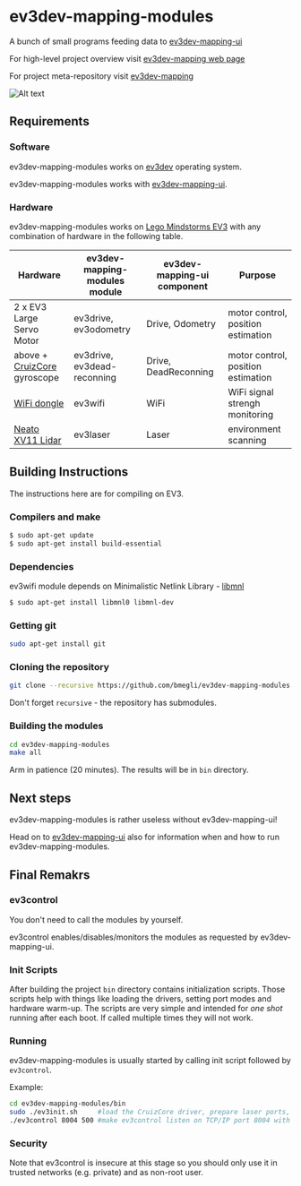 # ev3dev-mapping-modules
A bunch of small programs feeding data to [ev3dev-mapping-ui]

For high-level project overview visit [ev3dev-mapping web page](http://www.ev3dev.org/projects/2016/08/07/Mapping/)

For project meta-repository visit [ev3dev-mapping](https://github.com/bmegli/ev3dev-mapping)

![Alt text](https://user-images.githubusercontent.com/9095769/28492434-20d8cfa8-6f04-11e7-8f9e-4415bc809063.png "ev3dev-mapping-modules screenshot")

## Requirements

### Software

ev3dev-mapping-modules works on [ev3dev](http://www.ev3dev.org/) operating system.

ev3dev-mapping-modules works with [ev3dev-mapping-ui].

### Hardware

ev3dev-mapping-modules works on [Lego Mindstorms EV3] with any combination of hardware in the following table. 

| Hardware                      | ev3dev-mapping-modules module| ev3dev-mapping-ui component | Purpose                            |
| ------------------------------|------------------------------|-----------------------------|------------------------------------|
| 2 x EV3 Large Servo Motor     | ev3drive, ev3odometry        | Drive, Odometry             | motor control, position estimation |
| above + [CruizCore] gyroscope | ev3drive, ev3dead-reconning  | Drive, DeadReconning        | motor control, position estimation |
| [WiFi dongle]                 | ev3wifi                      | WiFi                        | WiFi signal strengh monitoring     |
| [Neato XV11 Lidar]            | ev3laser                     | Laser                       | environment scanning                                   |

[Lego Mindstorms EV3]: https://www.lego.com/en-us/mindstorms/products/mindstorms-ev3-31313
[CruizCore]: http://docs.ev3dev.org/projects/lego-linux-drivers/en/ev3dev-jessie/sensor_data.html#microinfinity-digital-gyroscope-and-accelerometer
[WiFi dongle]: http://www.ev3dev.org/docs/networking/#with-a-wi-fi-dongle
[Neato XV11 Lidar]: http://www.ev3dev.org/docs/tutorials/using-xv11-lidar/

## Building Instructions

The instructions here are for compiling on EV3.

### Compilers and make

``` bash
$ sudo apt-get update
$ sudo apt-get install build-essential
```

### Dependencies

ev3wifi module depends on Minimalistic Netlink Library - [libmnl](https://www.netfilter.org/projects/libmnl/)

``` bash
$ sudo apt-get install libmnl0 libmnl-dev
```

### Getting git

``` bash
sudo apt-get install git
```

### Cloning the repository

``` bash
git clone --recursive https://github.com/bmegli/ev3dev-mapping-modules
```

Don't forget `recursive` - the repository has submodules.

### Building the modules

``` bash
cd ev3dev-mapping-modules
make all
```

Arm in patience (20 minutes). The results will be in `bin` directory.

## Next steps

ev3dev-mapping-modules is rather useless without ev3dev-mapping-ui!

Head on to [ev3dev-mapping-ui] also for information when and how to run ev3dev-mapping-modules.

## Final Remakrs

### ev3control

You don't need to call the modules by yourself. 

ev3control enables/disables/monitors the modules as requested by ev3dev-mapping-ui.

### Init Scripts

After building the project `bin` directory contains initialization scripts.
Those scripts help with things like loading the drivers, setting port modes and hardware warm-up.
The scripts are very simple and intended for *one shot* running after each boot.
If called multiple times they will not work.

### Running

ev3dev-mapping-modules is usually started by calling init script followed by `ev3control`.

Example:

``` bash
cd ev3dev-mapping-modules/bin
sudo ./ev3init.sh     #load the CruizCore driver, prepare laser ports, warm up lasers
./ev3control 8004 500 #make ev3control listen on TCP/IP port 8004 with 500 ms keepalive 
```

### Security

Note that ev3control is insecure at this stage so you should only use it in trusted networks (e.g. private) and as non-root user.


[ev3dev-mapping-ui]: https://github.com/bmegli/ev3dev-mapping-ui
